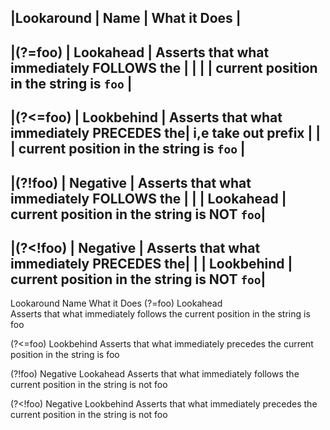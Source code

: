 
|Lookaround  |    Name      |        What it Does                       |
-----------------------------------------------------------------------
|(?=foo)     |   Lookahead  | Asserts that what immediately FOLLOWS the |
|            |              |  current position in the string is `foo`    |
-------------------------------------------------------------------------
|(?<=foo)    |   Lookbehind | Asserts that what immediately PRECEDES the| i,e take out prefix
|            |              |  current position in the string is `foo`    |
-------------------------------------------------------------------------
|(?!foo)     |   Negative   | Asserts that what immediately FOLLOWS the |
|            |   Lookahead  |  current position in the string is NOT `foo`|
-------------------------------------------------------------------------
|(?<!foo)    |   Negative   | Asserts that what immediately PRECEDES the|
|            |   Lookbehind |  current position in the string is NOT `foo`|
-------------------------------------------------------------------------


Lookaround	Name	What it Does
(?=foo)
Lookahead	
Asserts that what immediately follows the current position in the string is foo

(?<=foo)
Lookbehind
Asserts that what immediately precedes the current position in the string is foo

(?!foo)
Negative Lookahead
Asserts that what immediately follows the current position in the string is not foo

(?<!foo)
Negative Lookbehind
Asserts that what immediately precedes the current position in the string is not foo